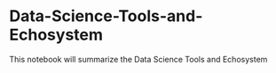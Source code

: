 # Data-Science-Tools-and-Echosystem
This notebook will summarize the Data Science Tools and Echosystem
